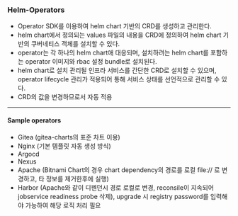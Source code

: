 ### Helm-Operators

- Operator SDK를 이용하여 helm chart 기반의 CRD를 생성하고 관리한다.
- helm chart에서 정의되는 values 파일의 내용을 CRD에 정의하여 helm chart 기반의 쿠버네티스 객체를 설치할 수 있다.
- operator는 각 하나의 helm chart애 대응되며, 설치하려는 helm chart를 포함하는 operator 이미지와 rbac 설정 bundle로 설치된다.
- helm chart로 설치 관리될 인프라 서비스를 간단한 CRD로 설치할 수 있으며, operator lifecycle 관리가 적용되어 통해 서비스 상태를 선언적으로 관리할 수 있다.
- CRD의 값을 변경하므로서 자동 적용

---

#### Sample operators

- Gitea (gitea-charts의 표준 차트 이용)
- Nginx (기본 템플릿 자동 생성 방식)
- Argocd
- Nexus
- Apache (Bitnami Chart의 경우 chart dependency의 경로를 로컬 file:// 로 변경하고, 타 정보를 제거한후에 실행)
- Harbor (Apache와 같이 디펜던시 경로 로컬로 변경, reconsile이 지속되어 jobservice readiness probe 삭제), upgrade 시 registry password를 입력해야 가능하여 해당 로직 처리 필요
